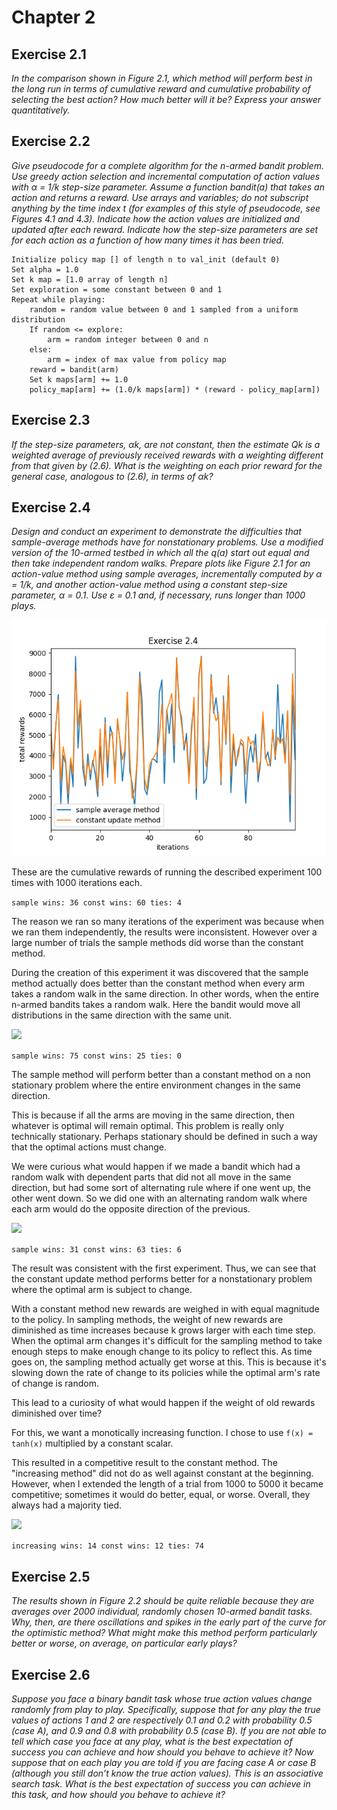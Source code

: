 # Chapter 2

## Exercise 2.1
*In the comparison shown in Figure 2.1, which method will
perform best in the long run in terms of cumulative reward and cumulative
probability of selecting the best action? How much better will it be? Express
your answer quantitatively.*


## Exercise 2.2
*Give pseudocode for a complete algorithm for the n-armed
bandit problem. Use greedy action selection and incremental computation of
action values with α = 1/k step-size parameter. Assume a function bandit(a) that takes an action and returns a reward. Use arrays and variables; do not subscript anything by the time index t (for examples of this style of pseudocode, see Figures 4.1 and 4.3). Indicate how the action values are initialized
and updated after each reward. Indicate how the step-size parameters are set
for each action as a function of how many times it has been tried.*


```
Initialize policy map [] of length n to val_init (default 0)
Set alpha = 1.0
Set k map = [1.0 array of length n]
Set exploration = some constant between 0 and 1
Repeat while playing:
    random = random value between 0 and 1 sampled from a uniform distribution
    If random <= explore:
        arm = random integer between 0 and n
    else:
        arm = index of max value from policy map
    reward = bandit(arm)
    Set k maps[arm] += 1.0
    policy_map[arm] += (1.0/k maps[arm]) * (reward - policy_map[arm])
```

## Exercise 2.3
*If the step-size parameters, αk, are not constant, then the estimate Qk is a weighted average of previously received rewards with a weighting
different from that given by (2.6). What is the weighting on each prior reward
for the general case, analogous to (2.6), in terms of αk?*

## Exercise 2.4
*Design and conduct an experiment to demonstrate the difficulties that sample-average methods have for nonstationary
problems. Use a modified version of the 10-armed testbed in which all the
q(a) start out equal and then take independent random walks. Prepare plots
like Figure 2.1 for an action-value method using sample averages, incrementally computed by α = 1/k, and another action-value method using a constant
step-size parameter, α = 0.1. Use ε = 0.1 and, if necessary, runs longer than
1000 plays.*

![](figs/Exercise_2.4.png)

These are the cumulative rewards of running the described experiment 100 times with 1000 iterations each.

```sample wins: 36 const wins: 60 ties: 4```

The reason we ran so many iterations of the experiment was because when we ran them independently, the results were inconsistent. However over a large number of trials the sample methods did worse than the constant method.

During the creation of this experiment it was discovered that the sample method actually does better than the constant method when every arm takes a random walk in the same direction. In other words, when the entire n-armed bandits takes a random walk. Here the bandit would move all distributions in the same direction with the same unit.

![](figs/Exercise_2.4_1.png)

```sample wins: 75 const wins: 25 ties: 0```

The sample method will perform better than a constant method on a non stationary problem where the entire environment changes in the same direction.

This is because if all the arms are moving in the same direction, then whatever is optimal will remain optimal. This problem is really only technically stationary. Perhaps stationary should be defined in such a way that the optimal actions must change.

We were curious what would happen if we made a bandit which had a random walk with dependent parts that did not all move in the same direction, but had some sort of alternating rule where if one went up, the other went down. So we did one with an alternating random walk where each arm would do the opposite direction of the previous.

![](figs/Exercise_2.4_2.png)

```sample wins: 31 const wins: 63 ties: 6```

The result was consistent with the first experiment. Thus, we can see that the constant update method performs better for a nonstationary problem where the optimal arm is subject to change.

With a constant method new rewards are weighed in with equal magnitude to the policy. In sampling methods, the weight of new rewards are diminished as time increases because k grows larger with each time step. When the optimal arm changes it's difficult for the sampling method to take enough steps to make enough change to its policy to reflect this. As time goes on, the sampling method actually get worse at this. This is because it's slowing down the rate of change to its policies while the optimal arm's rate of change is random.

This lead to a curiosity of what would happen if the weight of old rewards diminished over time?

For this, we want a monotically increasing function. I chose to use `f(x) = tanh(x)` multiplied by a constant scalar.

This resulted in a competitive result to the constant method. The "increasing method" did not do as well against constant at the beginning. However, when I extended the length of a trial from 1000 to 5000 it became competitive; sometimes it would do better, equal, or worse. Overall, they always had a majority tied.

![](figs/Exercise_2.4_3.png)

```increasing wins: 14 const wins: 12 ties: 74```


## Exercise 2.5
*The results shown in Figure 2.2 should be quite reliable because they are averages over 2000 individual, randomly chosen 10-armed bandit tasks. Why, then, are there oscillations and spikes in the early part of
the curve for the optimistic method? What might make this method perform
particularly better or worse, on average, on particular early plays?*

## Exercise 2.6

*Suppose you face a binary bandit task whose true action values change randomly from play to play. Specifically, suppose that for any play the true values of actions 1 and 2 are respectively 0.1 and 0.2 with probability 0.5
(case A), and 0.9 and 0.8 with probability 0.5 (case B). If you are not able to
tell which case you face at any play, what is the best expectation of success
you can achieve and how should you behave to achieve it? Now suppose that
on each play you are told if you are facing case A or case B (although you still
don’t know the true action values). This is an associative search task. What
is the best expectation of success you can achieve in this task, and how should
you behave to achieve it?*